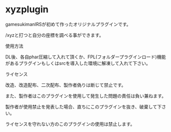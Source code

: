 # xyzplugin
gamesukimanIRSが初めて作ったオリジナルプラグインです。

/xyzと打つと自分の座標を調べる事ができます。


使用方法

DL後、各自phar圧縮して入れて頂くか、FPL(フォルダープラグインロード)機能があるプラグインもしくはsrcを導入した環境に解凍して入れて下さい。


ライセンス

改造、改造配布、二次配布、製作者偽りは断じて禁止です。

また、製作者はこのプラグインを使用して発生した問題の責任は負い兼ねます。

製作者が使用禁止を発表した場合、直ちにこのプラグインを抜き、破棄して下さい。


ライセンスを守れない方のこのプラグインの使用は禁止します。

